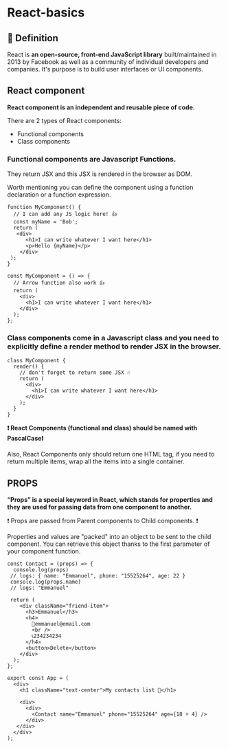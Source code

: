 # React-basics
## 📖 Definition ##
React is **an open-source, front-end JavaScript library** built/maintained in 2013 by Facebook as well as a community of individual developers and companies.
It's purpose is to build user interfaces or UI components.

## React component ##
**React component  is an independent and reusable piece of code.**


There are 2 types of React components:
- Functional components
- Class components

### Functional components are Javascript Functions. ###

They return JSX and this JSX is rendered in the browser as DOM. 

Worth mentioning you can define the component using a function declaration or a function expression.

```
function MyComponent() {
  // I can add any JS logic here! 👍 
  const myName = 'Bob';
  return (
   <div>
      <h1>I can write whatever I want here</h1>
      <p>Hello {myName}</p>
    </div>
 );
}
```

```
const MyComponent = () => {
  // Arrow function also work 👍 
  return (
    <div>
      <h1>I can write whatever I want here</h1>
    </div>
  );
};
```
### Class components come in a Javascript class and you need to explicitly define a render method to render JSX in the browser. ###

```
class MyComponent {
  render() {
    // don't forget to return some JSX ☝️
    return (
      <div>
        <h1>I can write whatever I want here</h1>
      </div>
    );
  }
}
```

**❗️ React Components (functional and class) should be named with PascalCase❗️**

Also,  React Components only should return one HTML tag, if you need to return multiple items, wrap all the items into a single container.

## PROPS ##

**“Props” is a special keyword in React, which stands for properties and they are used for passing data from one component to another.**

❗️ Props are passed from Parent components to Child components. ❗️

Properties and values are "packed" into an object to be sent to the child component. You can retrieve this object thanks to the first parameter of your component function.

```
const Contact = (props) => {
  console.log(props)
 // logs: { name: "Emmanuel", phone: "15525264", age: 22 }
 console.log(props.name)
 // logs: "Emmanuel"

 return (
    <div className="friend-item">
      <h3>Emmanuel</h3>
      <h4>
        📧emmanuel@email.com
        <br />
        📞234234234
      </h4>
      <button>Delete</button>
    </div>
  );
};

export const App = (
  <div>
    <h1 className="text-center">My contacts list 📱</h1>

    <div>
      <div>
        <Contact name="Emmanuel" phone="15525264" age={18 + 4} />
      </div>
   </div>
  </div>
);
``` 








